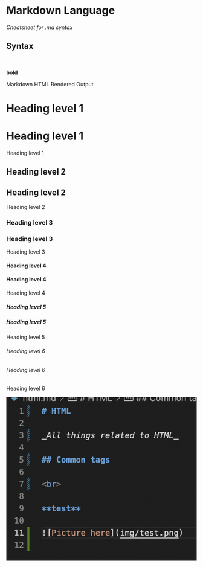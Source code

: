 # Markdown Language

_Cheatsheet for .md syntax_

## Syntax

<br>

**bold**

Markdown HTML Rendered Output

# Heading level 1 <h1>Heading level 1</h1>

Heading level 1

## Heading level 2 <h2>Heading level 2</h2>

Heading level 2

### Heading level 3 <h3>Heading level 3</h3>

Heading level 3

#### Heading level 4 <h4>Heading level 4</h4>

Heading level 4

##### Heading level 5 <h5>Heading level 5</h5>

Heading level 5

###### Heading level 6 <h6>Heading level 6</h6>

Heading level 6

![Picture here](img/test.png)

